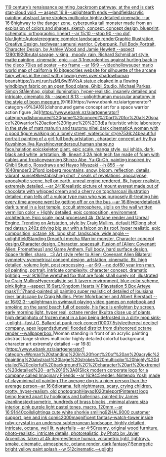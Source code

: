 [1](https://www.ebank.nz/aiartgenerator?category=1)[19 century’s renaissance painting ,backroom pathway, at the end is dark star-cloud void,  — aspect 16:9](https://www.ebank.nz/aiartgenerator?category=19%20century%E2%80%99s%20renaissance%20painting%20%2Cbackroom%20pathway%2C%20at%20the%20end%20is%20dark%20star-cloud%20void%2C%20%20%E2%80%94%20aspect%2016%3A9)[--uplight](https://www.ebank.nz/aiartgenerator?category=--uplight)[earth ends —land](https://www.ebank.nz/aiartgenerator?category=earth%20ends%20%E2%80%94land)[field](https://www.ebank.nz/aiartgenerator?category=field)[acrylic painting abstract large strokes multicolor highly detailed cinematic --ar 16:8](https://www.ebank.nz/aiartgenerator?category=acrylic%20painting%20abstract%20large%20strokes%20multicolor%20highly%20detailed%20cinematic%20--ar%2016%3A8)[highway to the danger zone, cyberpunk](https://www.ebank.nz/aiartgenerator?category=highway%20to%20the%20danger%20zone%2C%20cyberpunk)[a tall monster made from an explosion of colors and shapes, sketch, concept, concept design, blueprint, schematic, orthographic, lineart --ar 15:10 --stop 90 --no dof, blur,](https://www.ebank.nz/aiartgenerator?category=a%20tall%20monster%20made%20from%20an%20explosion%20of%20colors%20and%20shapes%2C%20sketch%2C%20concept%2C%20concept%20design%2C%20blueprint%2C%20schematic%2C%20orthographic%2C%20lineart%20--ar%2015%3A10%20--stop%2090%20--no%20dof%2C%20blur%2C)[light::](https://www.ebank.nz/aiartgenerator?category=light%3A%3A)[Autostereogram; complex landscape render](https://www.ebank.nz/aiartgenerator?category=Autostereogram%3B%20complex%20landscape%20render)[Graphic Illustration, Creative Design, techwear samurai warrior, Cyberpunk, Full Body Portrait, Character Design, by Ashley Wood and Jamie Hewlett --aspect 1280:1920](https://www.ebank.nz/aiartgenerator?category=Graphic%20Illustration%2C%20Creative%20Design%2C%20techwear%20samurai%20warrior%2C%20Cyberpunk%2C%20Full%20Body%20Portrait%2C%20Character%20Design%2C%20by%20Ashley%20Wood%20and%20Jamie%20Hewlett%20--aspect%201280%3A1920)[brutal,savage, viking , moody, rain, Richard Schmid  art style, matte painting, cinematic, epic —ar 3:1](https://www.ebank.nz/aiartgenerator?category=brutal%2Csavage%2C%20viking%20%2C%20moody%2C%20rain%2C%20Richard%20Schmid%20%20art%20style%2C%20matte%20painting%2C%20cinematic%2C%20epic%20%E2%80%94ar%203%3A1)[neuroleptics against hurting back in the disco  70ies  ad poster --no frame --ar 16:9 --video](https://www.ebank.nz/aiartgenerator?category=neuroleptics%20against%20hurting%20back%20in%20the%20disco%20%2070ies%20%20ad%20poster%20--no%20frame%20--ar%2016%3A9%20--video)[hollow](https://www.ebank.nz/aiartgenerator?category=hollow)[super mario world map of california 16 bit](https://www.ebank.nz/aiartgenerator?category=super%20mario%20world%20map%20of%20california%2016%20bit)[geocities website for silhouette of the arcane fairy whips in the mist with glowing eyes over shadow](https://www.ebank.nz/aiartgenerator?category=geocities%20website%20for%20silhouette%20of%20the%20arcane%20fairy%20whips%20in%20the%20mist%20with%20glowing%20eyes%20over%20shadow)[human beans](https://www.ebank.nz/aiartgenerator?category=human%20beans)[<https://s.mj.run/szML6wI5VKs>](https://www.ebank.nz/aiartgenerator?category=%3Chttps%3A//s.mj.run/szML6wI5VKs%3E)[A statue cloaked in a flowing windblown fabric on an open flood plane, Ghibli Studio, Michael Parkes, Simon Stålenhag, global illumination, hyper-realistic, insanely detailed and intricate, cinematic 8k --aspect 8:13 --uplight](https://www.ebank.nz/aiartgenerator?category=A%20statue%20cloaked%20in%20a%20flowing%20windblown%20fabric%20on%20an%20open%20flood%20plane%2C%20Ghibli%20Studio%2C%20Michael%20Parkes%2C%20Simon%20St%C3%A5lenhag%2C%20global%20illumination%2C%20hyper-realistic%2C%20insanely%20detailed%20and%20intricate%2C%20cinematic%208k%20--aspect%208%3A13%20--uplight)[human muscular anatomy in the style of boon mee](https://www.ebank.nz/aiartgenerator?category=human%20muscular%20anatomy%20in%20the%20style%20of%20boon%20mee)[purp.](https://www.ebank.nz/aiartgenerator?category=purp.)[9:16](https://www.ebank.nz/aiartgenerator?category=9%3A16)[dishonoured game concept art for a space warrior action figure ,3d](https://www.ebank.nz/aiartgenerator?category=dishonoured%20game%20concept%20art%20for%20a%20space%20warrior%20action%20figure%20%2C3d)[a futuristic white laboratory in the style of matt mahurin and tsutomu nihei dark cinematic](https://www.ebank.nz/aiartgenerator?category=a%20futuristic%20white%20laboratory%20in%20the%20style%20of%20matt%20mahurin%20and%20tsutomu%20nihei%20dark%20cinematic)[A woman with a good figure walking on a lonely street, watercolor style](https://www.ebank.nz/aiartgenerator?category=A%20woman%20with%20a%20good%20figure%20walking%20on%20a%20lonely%20street%2C%20watercolor%20style)[75](https://www.ebank.nz/aiartgenerator?category=75)[36:24](https://www.ebank.nz/aiartgenerator?category=36%3A24)[beautiful portrait painting of a girl,full body,artstation , character concept art,by Ilya Kuvshinov Ilya Kuvshinov](https://www.ebank.nz/aiartgenerator?category=beautiful%20portrait%20painting%20of%20a%20girl%2Cfull%20body%2Cartstation%20%2C%20character%20concept%20art%2Cby%20Ilya%20Kuvshinov%20Ilya%20Kuvshinov)[render](https://www.ebank.nz/aiartgenerator?category=render)[soul,human shape,no face,halation,epic](https://www.ebank.nz/aiartgenerator?category=soul%2Chuman%20shape%2Cno%20face%2Chalation%2Cepic)[skeleton giant, epic scale, manga style, sui ishida, dark, black and white, artstation, 8k, lineart,](https://www.ebank.nz/aiartgenerator?category=skeleton%20giant%2C%20epic%20scale%2C%20manga%20style%2C%20sui%20ishida%2C%20dark%2C%20black%20and%20white%2C%20artstation%2C%208k%2C%20lineart%2C)[3:2](https://www.ebank.nz/aiartgenerator?category=3%3A2)[A high tech fan made of foam with cables and frost](https://www.ebank.nz/aiartgenerator?category=A%20high%20tech%20fan%20made%20of%20foam%20with%20cables%20and%20frost)[ice](https://www.ebank.nz/aiartgenerator?category=ice)[yearning Shinzo Abe, Yu-Gi-Oh, painting inspired by Ghibli Studio, Rossdraws and Hayao Miyazaki --h 856 --w 1640](https://www.ebank.nz/aiartgenerator?category=yearning%20Shinzo%20Abe%2C%20Yu-Gi-Oh%2C%20painting%20inspired%20by%20Ghibli%20Studio%2C%20Rossdraws%20and%20Hayao%20Miyazaki%20--h%20856%20--w%201640)[render](https://www.ebank.nz/aiartgenerator?category=render)[3:2](https://www.ebank.nz/aiartgenerator?category=3%3A2)[fjord iceberg mountains, snow, bloom, reflection, details, vibrant, sunset](https://www.ebank.nz/aiartgenerator?category=fjord%20iceberg%20mountains%2C%20snow%2C%20bloom%2C%20reflection%2C%20details%2C%20vibrant%2C%20sunset)[8k](https://www.ebank.nz/aiartgenerator?category=8k)[establishing shot, 7 seals of revelations,  apocalypse,  apocalyptic scene, hell on earth, unreal engine rendered,  8k, hyper realistic,  extremely detailed,  --ar 24:18](https://www.ebank.nz/aiartgenerator?category=establishing%20shot%2C%207%20seals%20of%20revelations%2C%20%20apocalypse%2C%20%20apocalyptic%20scene%2C%20hell%20on%20earth%2C%20unreal%20engine%20rendered%2C%20%208k%2C%20hyper%20realistic%2C%20%20extremely%20detailed%2C%20%20--ar%2024%3A18)[realistic picture of mount everest made out of chocolate with whipped cream and a cherry on top](https://www.ebank.nz/aiartgenerator?category=realistic%20picture%20of%20mount%20everest%20made%20out%20of%20chocolate%20with%20whipped%20cream%20and%20a%20cherry%20on%20top)[charcoal illustration detailed: man tells off a vulgar type man who was purposely ill-treating him every time anyone went by getting off or on the bus --ar 16:8](https://www.ebank.nz/aiartgenerator?category=charcoal%20illustration%20detailed%3A%20man%20tells%20off%20a%20vulgar%20type%20man%20who%20was%20purposely%20ill-treating%20him%20every%20time%20anyone%20went%20by%20getting%20off%20or%20on%20the%20bus%20--ar%2016%3A8)[hyperdetailed](https://www.ebank.nz/aiartgenerator?category=hyperdetailed)[](https://www.ebank.nz/aiartgenerator?category=)[A dark tunnel in a lost temple, occult atmosphere, sigils on the wall written vermilion color + Highly detailed, epic composition, environment, architecture. Epic scale, post processed 4k, Octane render and Unreal Engine. Trending on Artstation, style by Craig Mullins, default HD](https://www.ebank.nz/aiartgenerator?category=A%20dark%20tunnel%20in%20a%20lost%20temple%2C%20occult%20atmosphere%2C%20sigils%20on%20the%20wall%20written%20vermilion%20color%20%2B%20Highly%20detailed%2C%20epic%20composition%2C%20environment%2C%20architecture.%20Epic%20scale%2C%20post%20processed%204k%2C%20Octane%20render%20and%20Unreal%20Engine.%20Trending%20on%20Artstation%2C%20style%20by%20Craig%20Mullins%2C%20default%20HD)[long shot red datsun 240z driving big sur with a falcon on its roof, hyper realistic, epic composition, octane, 8k, long shot, landscape, wide angle --uplight](https://www.ebank.nz/aiartgenerator?category=long%20shot%20red%20datsun%20240z%20driving%20big%20sur%20with%20a%20falcon%20on%20its%20roof%2C%20hyper%20realistic%2C%20epic%20composition%2C%20octane%2C%208k%2C%20long%20shot%2C%20landscape%2C%20wide%20angle%20--uplight)[field](https://www.ebank.nz/aiartgenerator?category=field)[Standing Dreadful mecha Warrior monster, Character concept design,Character design,  Character, spacesuit, Fusion of [Alien: Covenant Alien: Prometheus] and Game Anthem,  Full body,  hard surface design, Space thriller, sharp , ::3  Art style refer to Alien: Covenant Alien   Bilateral symmetry       symmetrical   concept design,  artstation, cinematic,  8k, high detailed,  volume light,  post processing    --ar 6:9   --no dof](https://www.ebank.nz/aiartgenerator?category=Standing%20Dreadful%20mecha%20Warrior%20monster%2C%20Character%20concept%20design%2CCharacter%20design%2C%20%20Character%2C%20spacesuit%2C%20Fusion%20of%20%5BAlien%3A%20Covenant%20Alien%3A%20Prometheus%5D%20and%20Game%20Anthem%2C%20%20Full%20body%2C%20%20hard%20surface%20design%2C%20Space%20thriller%2C%20sharp%20%2C%20%3A%3A3%20%20Art%20style%20refer%20to%20Alien%3A%20Covenant%20Alien%20%20%20Bilateral%20symmetry%20%20%20%20%20%20%20symmetrical%20%20%20concept%20design%2C%20%20artstation%2C%20cinematic%2C%20%208k%2C%20high%20detailed%2C%20%20volume%20light%2C%20%20post%20processing%20%20%20%20--ar%206%3A9%20%20%20--no%20dof)[80 year iron man, oil painting, portrait, intricate complexity, character concept, dramatic lighting, —ar 9:16](https://www.ebank.nz/aiartgenerator?category=80%20year%20iron%20man%2C%20oil%20painting%2C%20portrait%2C%20intricate%20complexity%2C%20character%20concept%2C%20dramatic%20lighting%2C%20%E2%80%94ar%209%3A16)[The wretched fox that are fools shall surely rot,  illustrated by Craig Mullins](https://www.ebank.nz/aiartgenerator?category=The%20wretched%20fox%20that%20are%20fools%20shall%20surely%20rot%2C%20%20illustrated%20by%20Craig%20Mullins)[Hyperrealistic sci fi tavern environment, blue color scheme, pink lights --aspect 16:9](https://www.ebank.nz/aiartgenerator?category=Hyperrealistic%20sci%20fi%20tavern%20environment%2C%20blue%20color%20scheme%2C%20pink%20lights%20--aspect%2016%3A9)[art,](https://www.ebank.nz/aiartgenerator?category=art%2C)[Kingdom Hearts IV Playstation 5 Box Art](https://www.ebank.nz/aiartgenerator?category=Kingdom%20Hearts%20IV%20Playstation%205%20Box%20Art)[eye mask](https://www.ebank.nz/aiartgenerator?category=eye%20mask)[11:17](https://www.ebank.nz/aiartgenerator?category=11%3A17)[](https://www.ebank.nz/aiartgenerator?category=)[hand-painted oil painting super realistic of detailed of louisiana river landscape by Craig Mullins, Peter Mohrbacher and Albert Bierstadt --ar 16:9](https://www.ebank.nz/aiartgenerator?category=hand-painted%20oil%20painting%20super%20realistic%20of%20detailed%20of%20louisiana%20river%20landscape%20by%20Craig%20Mullins%2C%20Peter%20Mohrbacher%20and%20Albert%20Bierstadt%20--ar%2016%3A9)[2:3](https://www.ebank.nz/aiartgenerator?category=2%3A3)[--uplight](https://www.ebank.nz/aiartgenerator?category=--uplight)[man in swimsuit playing video games on notebook and smoking on the sand beach full of people, his face is enlighten by screen, early morning light,  hyper real, octane render 8k](https://www.ebank.nz/aiartgenerator?category=man%20in%20swimsuit%20playing%20video%20games%20on%20notebook%20and%20smoking%20on%20the%20sand%20beach%20full%20of%20people%2C%20his%20face%20is%20enlighten%20by%20screen%2C%20early%20morning%20light%2C%20%20hyper%20real%2C%20octane%20render%208k)[ultra close up of plants, high detail](https://www.ebank.nz/aiartgenerator?category=ultra%20close%20up%20of%20plants%2C%20high%20detail)[photo of frozen meat in a bag being defrosted in a dirty mop sink](https://www.ebank.nz/aiartgenerator?category=photo%20of%20frozen%20meat%20in%20a%20bag%20being%20defrosted%20in%20a%20dirty%20mop%20sink)[--uplight](https://www.ebank.nz/aiartgenerator?category=--uplight)[--fast](https://www.ebank.nz/aiartgenerator?category=--fast)[J.G. Ballard at punk rock concert](https://www.ebank.nz/aiartgenerator?category=J.G.%20Ballard%20at%20punk%20rock%20concert)[1000](https://www.ebank.nz/aiartgenerator?category=1000)[7:5](https://www.ebank.nz/aiartgenerator?category=7%3A5)[style](https://www.ebank.nz/aiartgenerator?category=style)[ethereal decibel company, apex legends](https://www.ebank.nz/aiartgenerator?category=ethereal%20decibel%20company%2C%20apex%20legends)[dunwall flooded district from dishonored octane render --wallpaper](https://www.ebank.nz/aiartgenerator?category=dunwall%20flooded%20district%20from%20dishonored%20octane%20render%20--wallpaper)[box.](https://www.ebank.nz/aiartgenerator?category=box.)[Woman standing in front of an acrylic painting abstract large strokes multicolor highly detailed colorful background, character art extremely detailed --ar 16:8](https://www.ebank.nz/aiartgenerator?category=Woman%20standing%20in%20front%20of%20an%20acrylic%20painting%20abstract%20large%20strokes%20multicolor%20highly%20detailed%20colorful%20background%2C%20character%20art%20extremely%20detailed%20--ar%2016%3A8)[Slick modern corporate logo for a company called Imaginary Friends --ar 16:9](https://www.ebank.nz/aiartgenerator?category=Slick%20modern%20corporate%20logo%20for%20a%20company%20called%20Imaginary%20Friends%20--ar%2016%3A9)[4:5](https://www.ebank.nz/aiartgenerator?category=4%3A5)[render::](https://www.ebank.nz/aiartgenerator?category=render%3A%3A)[Nintendo Yoshi,made of clay](https://www.ebank.nz/aiartgenerator?category=Nintendo%20Yoshi%2Cmade%20of%20clay)[minimal oil painting The average dog is a nicer person than the average person--ar 16:8](https://www.ebank.nz/aiartgenerator?category=minimal%20oil%20painting%20The%20average%20dog%20is%20a%20nicer%20person%20than%20the%20average%20person--ar%2016%3A8)[diorama, felt nightmares, scary, crying children, grotty, hyper-realism, old photograph](https://www.ebank.nz/aiartgenerator?category=diorama%2C%20felt%20nightmares%2C%20scary%2C%20crying%20children%2C%20grotty%2C%20hyper-realism%2C%20old%20photograph)[Hayao](https://www.ebank.nz/aiartgenerator?category=Hayao)[1020](https://www.ebank.nz/aiartgenerator?category=1020)[teleport](https://www.ebank.nz/aiartgenerator?category=teleport)[Pinterest logo being teared apart by hooligans and ballerinas, painted by James Jean](https://www.ebank.nz/aiartgenerator?category=Pinterest%20logo%20being%20teared%20apart%20by%20hooligans%20and%20ballerinas%2C%20painted%20by%20James%20Jean)[lines](https://www.ebank.nz/aiartgenerator?category=lines)[text](https://www.ebank.nz/aiartgenerator?category=text)[isometric, hundreds of brass blocks , minimal alvaro siza interior, pink purple light pastel tones, macro, 120mm  --ar 16:9](https://www.ebank.nz/aiartgenerator?category=isometric%2C%20hundreds%20of%20brass%20blocks%20%2C%20minimal%20alvaro%20siza%20interior%2C%20pink%20purple%20light%20pastel%20tones%2C%20macro%2C%20120mm%20%20--ar%2016%3A9)[1440](https://www.ebank.nz/aiartgenerator?category=1440)[coils](https://www.ebank.nz/aiartgenerator?category=coils)[lighting](https://www.ebank.nz/aiartgenerator?category=lighting)[a cute white shorkie smiling](https://www.ebank.nz/aiartgenerator?category=a%20cute%20white%20shorkie%20smiling)[92](https://www.ebank.nz/aiartgenerator?category=92)[HAL9000 customer support, pen and ink comic](https://www.ebank.nz/aiartgenerator?category=HAL9000%20customer%20support%2C%20pen%20and%20ink%20comic)[2000](https://www.ebank.nz/aiartgenerator?category=2000)[](https://www.ebank.nz/aiartgenerator?category=)[magnificent fantasy-watch-tower inside ruby-crystal in an undersea subterranean landscape, highly detailed, intricate, octane, well lit, waterfalls --ar 4:5](https://www.ebank.nz/aiartgenerator?category=magnificent%20fantasy-watch-tower%20inside%20ruby-crystal%20in%20an%20undersea%20subterranean%20landscape%2C%20highly%20detailed%2C%20intricate%2C%20octane%2C%20well%20lit%2C%20waterfalls%20--ar%204%3A5)[Creamy, original wood furniture, photo-realistic, intricate details, photorealistic, by Photo by Javier Arcenillas, taken at 45 degrees](https://www.ebank.nz/aiartgenerator?category=Creamy%2C%20original%20wood%20furniture%2C%20photo-realistic%2C%20intricate%20details%2C%20photorealistic%2C%20by%20Photo%20by%20Javier%20Arcenillas%2C%20taken%20at%2045%20degrees)[fierce human, volumetric light, lightrays, smoke, cinematic, atmospheric, octane render, dark fantasy](https://www.ebank.nz/aiartgenerator?category=fierce%20human%2C%20volumetric%20light%2C%20lightrays%2C%20smoke%2C%20cinematic%2C%20atmospheric%2C%20octane%20render%2C%20dark%20fantasy)[7:5](https://www.ebank.nz/aiartgenerator?category=7%3A5)[energetic bright yellow paint splash --w 512](https://www.ebank.nz/aiartgenerator?category=energetic%20bright%20yellow%20paint%20splash%20--w%20512)[cinematic,](https://www.ebank.nz/aiartgenerator?category=cinematic%2C)[--uplight](https://www.ebank.nz/aiartgenerator?category=--uplight)